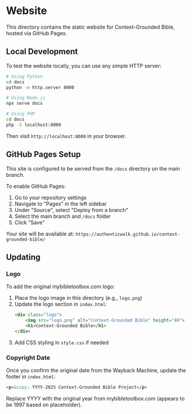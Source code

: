 # Website

This directory contains the static website for Context-Grounded Bible, hosted via GitHub Pages.

## Local Development

To test the website locally, you can use any simple HTTP server:

```bash
# Using Python
cd docs
python -m http.server 8000

# Using Node.js
npx serve docs

# Using PHP
cd docs
php -S localhost:8000
```

Then visit `http://localhost:8000` in your browser.

## GitHub Pages Setup

This site is configured to be served from the `/docs` directory on the main branch.

To enable GitHub Pages:
1. Go to your repository settings
2. Navigate to "Pages" in the left sidebar
3. Under "Source", select "Deploy from a branch"
4. Select the main branch and `/docs` folder
5. Click "Save"

Your site will be available at: `https://authenticwalk.github.io/context-grounded-bible/`

## Updating

### Logo
To add the original mybibletoolbox.com logo:
1. Place the logo image in this directory (e.g., `logo.png`)
2. Update the logo section in `index.html`:
   ```html
   <div class="logo">
       <img src="logo.png" alt="Context-Grounded Bible" height="40">
       <h1>Context-Grounded Bible</h1>
   </div>
   ```
3. Add CSS styling in `style.css` if needed

### Copyright Date
Once you confirm the original date from the Wayback Machine, update the footer in `index.html`:
```html
<p>&copy; YYYY-2025 Context-Grounded Bible Project</p>
```

Replace YYYY with the original year from mybibletoolbox.com (appears to be 1997 based on placeholder).

